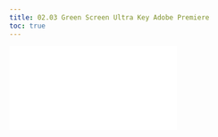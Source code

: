```yaml
---
title: 02.03 Green Screen Ultra Key Adobe Premiere
toc: true
---
```


![Link to included file content](../../../../video/adobe-premiere-pro/adobe-premiere-green-screen-ultrakey-tutorial.md)
